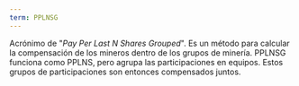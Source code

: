 ```yaml
---
term: PPLNSG
---
```


Acrónimo de "*Pay Per Last N Shares Grouped*". Es un método para calcular la compensación de los mineros dentro de los grupos de minería. PPLNSG funciona como PPLNS, pero agrupa las participaciones en equipos. Estos grupos de participaciones son entonces compensados juntos.